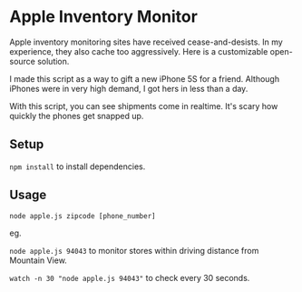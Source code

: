 Apple Inventory Monitor
=============

Apple inventory monitoring sites have received cease-and-desists.  In my experience, they also cache too aggressively.  Here is a customizable open-source solution.

I made this script as a way to gift a new iPhone 5S for a friend.  Although iPhones were in very high demand, I got hers in less than a day.

With this script, you can see shipments come in realtime.  It's scary how quickly the phones get snapped up.

## Setup

`npm install` to install dependencies.

## Usage

`node apple.js zipcode [phone_number]`

eg.

`node apple.js 94043` to monitor stores within driving distance from Mountain View.

`watch -n 30 "node apple.js 94043"` to check every 30 seconds.
